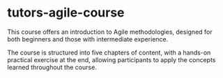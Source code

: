 # tutors-agile-course

This course offers an introduction to Agile methodologies, designed for both beginners and those with intermediate experience.

The course is structured into five chapters of content, with a hands-on practical exercise at the end, allowing participants to apply the concepts learned throughout the course.
